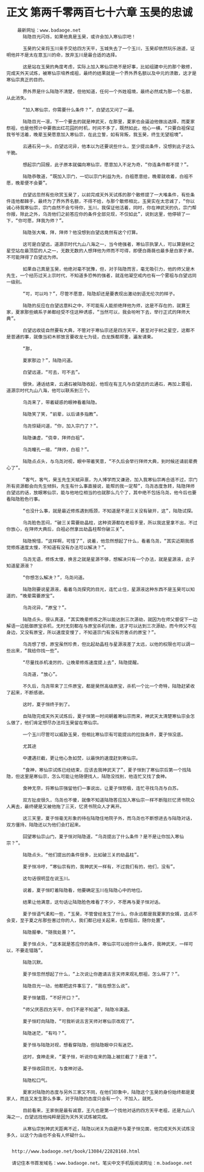 # 正文 第两千零两百七十六章 玉昊的忠诚
        最新网址：www.badaoge.net
          陆隐目光闪烁，如果他真是玉昊，或许会加入寒仙宗吧！
      
          玉昊的父亲将玉川亲手交给四方天平，玉城失去了一个玉川，玉昊却依然玩乐逍遥，证明他并不是太在意玉川的命，放弃玉川是最合适的选择。
      
          这是站在玉昊的角度考虑，实际上加入寒仙宗绝不是好事，比如组建中元的那个散修，完成天外天试炼，被寒仙宗培养成祖，最终的结果就是一个界外界名额以及中元的溃散，这才是寒仙宗真正的目的。
      
          界外界是什么陆隐不清楚，但他知道，任何一个外姓祖境，最终必然成为那一个名额，从此消失。
      
          “加入寒仙宗，你需要什么条件？”，白望远又问了一遍。
      
          陆隐目光一凛，下一个要去的就是神武天，在那里，夏家也会逼迫他做出选择，而夏家祭祖，也是他预计中要救出红花园的时机，时间不多了，既然如此，他心一横，“只要白祖保证我爷爷活着，晚辈玉昊愿意加入寒仙宗，在此立誓，如有背叛，我玉昊，终生无望祖境”。
      
          云通石另一头，白望远诧异，他本以为还要说些什么，至少提出条件，没想到此子这么干脆。
      
          想起宗门回报，此子原本就偏向寒仙宗，愿意加入不足为奇，“你连条件都不提？”。
      
          陆隐恭敬道，“既加入宗门，一切以宗门利益为先，白祖愿意给，晚辈就收着，白祖不愿，晚辈便不会要”。
      
          白望远忽然有些欣赏玉昊了，以前完成天外天试炼的那个散修提了一大堆条件，有些条件连他都棘手，最终为了界外界名额，不得不给，与那个散修相比，玉昊实在太忠诚了，“你以诚心待我寒仙宗，宗门自然不会亏待你，玉川，我保证他活着，同时，你在神武天的仇，宗门帮你报，除此之外，乌尧他们之前答应你的条件全部兑现，不仅如此”，说到这里，他停顿了一下，“你可愿，拜我为师？”。
      
          陆隐张大嘴，拜，拜师？他没想到白望远竟然有这个打算。
      
          这可是白望远，道源宗时代九山八海之一，当今绝强者，寒仙宗执掌人，可以算是树之星空站在最顶层的人之一，无数无数的人想拜他为师而不可得，即便白薇薇也最多是白家子弟，不可能拜得了白望远为师。
      
          如果自己真是玉昊，他绝对毫不犹豫，但，对于陆隐而言，毫无吸引力，他的师父是木先生，一个经历过天上宗时代，不知道多恐怖的强者，就连他凝空戒内也有一个雾祖与白望远同一级别。
      
          “可，可以吗？”，尽管不愿意，陆隐却还是要表现出激动到语无伦次的样子。
      
          陆隐的反应在白望远意料之中，不可能有人能拒绝拜他为师，这是不存在的，就算王家，夏家那些嫡系子弟都经受不住这种诱惑，“当然可以，我会吩咐下去，举行正式的拜师大典”。
      
          白望远收徒自然要有大典，不管对于寒仙宗还是四方天平，甚至对于树之星空，这都不是普通的事，就像当初木邪放言要收龙七为徒，白龙族都郑重，遍发请柬。
      
          “那，
      
          夏家那边？”，陆隐问道。
      
          白望远道，“可去，可不去”。
      
          很快，通话结束，云通石被陆隐收起，他现在有王凡与白望远的云通石，再加上雾祖，道源宗时代九山八海，他可以联系到三个。
      
          乌尧来了，带着疑惑的眼神看着陆隐。
      
          陆隐笑了笑，“前辈，以后请多指教”。
      
          乌尧惊疑问道，“你，加入宗门了？”。
      
          陆隐谦虚，“侥幸，拜师白祖”。
      
          乌尧瞳孔一缩，“拜师，白祖？”。
      
          陆隐点点头，与乌尧对视，眼中带着笑意，“不久后会举行拜师大典，到时候还请前辈费心了”。
      
          “客气，客气，昊玉先生天赋异禀，为人博学而又谦逊，加入我寒仙宗再合适不过，宗门所有资源都会向先生倾斜，先生有什么事直接说，能帮的我一定帮”，乌尧态度急转，陆隐拜师白望远的话，放眼寒仙宗，能与他地位相当的也就那么几个了，其中绝不包括乌尧，他今后也要看陆隐脸色行事。
      
          “也没什么事，就是最近修炼遇到瓶颈，不知道是不是三关没有破开，这”，陆隐试探。
      
          乌尧脸色苦闷，“破三关需要劫晶柱，这种资源都在老祖手里，所以我这里拿不出，不过你放心，在拜师大典后，白祖必然拿出劫晶柱帮你破三关”。
      
          陆隐惋惜，“这样啊，可惜了”，说着，他忽然想起了什么，看着乌尧，“其实近期我感觉修炼速度太慢，不知道有没有办法可以解决？”。
      
          乌尧无语，修炼太慢，换言之就是星源不够，想解决只有一个办法，就是星源液，此子知道星源液？
      
          “你想怎么解决？”，乌尧问道。
      
          陆隐刚要说星源液，看着乌尧探究的目光，连忙止住，星源液这种东西不是玉昊可以知道的，“晚辈需要原宝”。
      
          乌尧诧异，“原宝？”。
      
          陆隐点头，很认真道，“其实晚辈修炼之所以能达到三次源劫，就因为在师父督促下一边解语一边抵御原宝杀机，无时无刻都在与原宝杀机抗衡，这才可以达到三次源劫，而今师父不在身边，又没有原宝，所以速度变慢了，不知道宗门有没有厉害点的原宝？”。
      
          乌尧想了想，原宝虽然珍贵，但比起劫晶柱与星源液差了太远，以他的权限也可以调一些出来，“我给你找一些”。
      
          “尽量找杀机凌厉的，让晚辈修炼速度提上去”，陆隐提醒。
      
          乌尧道，“放心”。
      
          不久后，乌尧带来了三件原宝，都是昊然高级原宝，杀机一个比一个奇特，陆隐赶紧收了起来，不断感谢。
      
          这时，夏子恒终于到了。
      
          自陆隐完成天外天试炼后，夏子恒第一时间朝着寒仙宗而来，神武天太清楚寒仙宗会怎么做了，他们肯定想尽办法将玉昊留在寒仙宗。
      
          一个玉川尽管可以威胁玉昊，但相比寒仙宗有可能提出的拉拢条件，夏子恒没底。
      
          尤其途
      
          中遭遇拦截，更让他心急如焚，以最快的速度赶到寒仙宗。
      
          “食神，寒仙宗试炼已经结束，应该去我神武天了”，夏子恒到了寒仙宗后第一个找陆隐，但这里是寒仙宗，怎么可能让他随便找人，陆隐没找到，他连忙又找了食神。
      
          食神无奈，将寒仙宗强留他们一事说出，让夏子恒怒极，连忙寻找乌尧与白苏。
      
          双方扯皮很久，乌尧也不傻，就像不知道陆隐答应加入寒仙宗一样不断阻拦忆贤书院众人离去，最终硬是又被他拖了三天，忆贤书院众人才离开。
      
          这三天里，夏子恒毫无形象的待在陆隐住地院子外，而乌尧也不断想进去与陆隐对话，双方僵持，陆隐还以为他们会打起来。
      
          回望寒仙宗山门，夏子恒对陆隐道，“乌尧提出了什么条件？是不是让你加入寒仙宗？”。
      
          陆隐点头，“他们提出的条件很多，比如破三关的劫晶柱”。
      
          夏子恒冷哼，“寒仙宗有的，我神武天一样有，不过我们有的，他们，没有”。
      
          这句话很明显在说玉川。
      
          说着，夏子恒盯着陆隐看，他要确定玉川在陆隐心中的地位。
      
          结果让他满意，这句话让陆隐脸色难看了不少，不愿再与夏子恒对话。
      
          夏子恒语气柔和一些，“玉昊，不管曾经发生了什么，你永远都是我夏家的女婿，这点不会变，至于夏之彤那些害过你的人，我们都已经关起来，在祭祖后，随你处置”。
      
          陆隐握拳，“随我处置？”。
      
          夏子恒点头，“这本就是答应你的条件，寒仙宗可以给你什么条件，我神武天，一样可以，不要走错路”。
      
          陆隐沉默。
      
          夏子恒忽然想起了什么，“上次说让你邀请古言天师来观礼祭祖，怎么样了？”。
      
          陆隐目光一动，他都把这件事忘了，“我在想怎么说”。
      
          夏子恒皱眉，“不好开口？”。
      
          “师父厌恶四方天平，你们不是不知道”，陆隐冷漠道。
      
          夏子恒盯向陆隐，“可我听说古言天师对寒仙宗改观了”。
      
          陆隐迷茫，“有吗？”。
      
          夏子恒与陆隐对视，想看穿陆隐，但陆隐眼中只有迷茫。
      
          这时，食神走来，“夏子恒，听说你在来的路上被拦截了？是谁？”。
      
          夏子恒收回目光，与食神对话。
      
          陆隐松口气。
      
          夏家对陆隐的态度与另外三家又不同，在他们印象中，陆隐这个玉昊的身份始终都是夏家人，而且又发生那么多事，对于陆隐的态度只会有一个，不加入，就死。
      
          目前看来，王家倒是最有诚意，王凡也是第一个找他对话的四方天平老祖，还是九山八海之一，白望远找他纯粹是因为天外天试炼被完成。
      
          从寒仙宗到神武天距离不近，陆隐以闭关为由避开与夏子恒见面，他完成天外天试炼没多久，以这个为由也不会有人怀疑什么。
      
      
      http://www.badaoge.net/book/13084/22828168.html
      
      请记住本书首发域名：www.badaoge.net。笔尖中文手机版阅读网址：m.badaoge.net